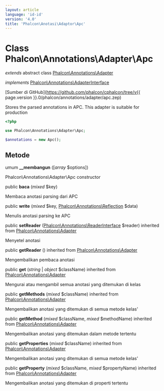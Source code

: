 ```yaml
---
layout: article
language: 'id-id'
version: '4.0'
title: 'Phalcon\Anotasi\Adaptor\Apc'
---
```

# Class **Phalcon\Annotations\Adapter\Apc**

*extends* abstract class [Phalcon\Annotations\Adapter](Phalcon_Annotations_Adapter)

*implements* [Phalcon\Annotations\AdapterInterface](Phalcon_Annotations_AdapterInterface)

[Sumber di GitHub](https://github.com/phalcon/cphalcon/tree/v{{ page.version }}.0/phalcon/annotations/adapter/apc.zep)

Stores the parsed annotations in APC. This adapter is suitable for production

```php
<?php

use Phalcon\Annotations\Adapter\Apc;

$annotations = new Apc();

```

## Metode

umum **__membangun** ([*array* $options])

Phalcon\Annotations\Adapter\Apc constructor

public **baca** (*mixed* $key)

Membaca anotasi parsing dari APC

public **write** (*mixed* $key, [Phalcon\Annotations\Reflection](Phalcon_Annotations_Reflection) $data)

Menulis anotasi parsing ke APC

public **setReader** ([Phalcon\Annotations\ReaderInterface](Phalcon_Annotations_ReaderInterface) $reader) inherited from [Phalcon\Annotations\Adapter](Phalcon_Annotations_Adapter)

Menyetel anotasi

public **getReader** () inherited from [Phalcon\Annotations\Adapter](Phalcon_Annotations_Adapter)

Mengembalikan pembaca anotasi

public **get** (*string* | *object* $className) inherited from [Phalcon\Annotations\Adapter](Phalcon_Annotations_Adapter)

Mengurai atau mengambil semua anotasi yang ditemukan di kelas

public **getMethods** (*mixed* $className) inherited from [Phalcon\Annotations\Adapter](Phalcon_Annotations_Adapter)

Mengembalikan anotasi yang ditemukan di semua metode kelas'

public **getMethod** (*mixed* $className, *mixed* $methodName) inherited from [Phalcon\Annotations\Adapter](Phalcon_Annotations_Adapter)

Mengembalikan anotasi yang ditemukan dalam metode tertentu

public **getProperties** (*mixed* $className) inherited from [Phalcon\Annotations\Adapter](Phalcon_Annotations_Adapter)

Mengembalikan anotasi yang ditemukan di semua metode kelas'

public **getProperty** (*mixed* $className, *mixed* $propertyName) inherited from [Phalcon\Annotations\Adapter](Phalcon_Annotations_Adapter)

Mengembalikan anotasi yang ditemukan di properti tertentu